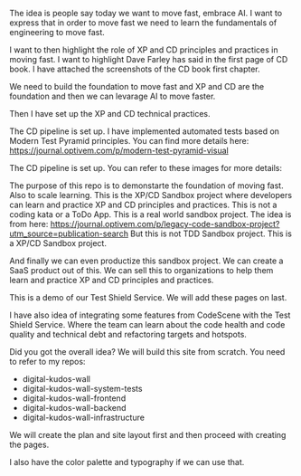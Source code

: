 The idea is people say today we want to move fast, embrace AI. I want to express that in order to move fast we need to learn the fundamentals of engineering to move fast.

I want to then highlight the role of XP and CD principles and practices in moving fast. I want to highlight Dave Farley has said in the first page of CD book. I have attached the screenshots of the CD book first chapter.

We need to build the foundation to move fast and XP and CD are the foundation and then we can levarage AI to move faster.

Then I have set up the XP and CD technical practices.

The CD pipeline is set up. I have implemented automated tests based on Modern Test Pyramid principles. You can find more details here: https://journal.optivem.com/p/modern-test-pyramid-visual

The CD pipeline is set up. You can refer to these images for more details:

The purpose of this repo is to demonstarte the foundation of moving fast. Also to scale learning. This is the XP/CD Sandbox project where developers can learn and practice XP and CD principles and practices. This is not a coding kata or a ToDo App. This is a real world sandbox project. The idea is from here: https://journal.optivem.com/p/legacy-code-sandbox-project?utm_source=publication-search But this is not TDD Sandbox project. This is a XP/CD Sandbox project.

And finally we can even productize this sandbox project. We can create a SaaS product out of this. We can sell this to organizations to help them learn and practice XP and CD principles and practices.

This is a demo of our Test Shield Service. We will add these pages on last.

I have also idea of integrating some features from CodeScene with the Test Shield Service. Where the team can learn about the code health and code quality and technical debt and refactoring targets and hotspots.

Did you got the overall idea? We will build this site from scratch. You need to refer to my repos:

- digital-kudos-wall
- digital-kudos-wall-system-tests
- digital-kudos-wall-frontend
- digital-kudos-wall-backend
- digital-kudos-wall-infrastructure

We will create the plan and site layout first and then proceed with creating the pages.

I also have the color palette and typography if we can use that.
